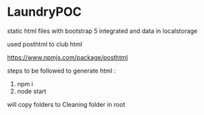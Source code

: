 # LaundryPOC
static html files with bootstrap 5 integrated and data in localstorage

used posthtml to club html

https://www.npmjs.com/package/posthtml

steps to be followed to generate html :

1.  npm i
2.  node start

will copy folders to Cleaning folder in root
